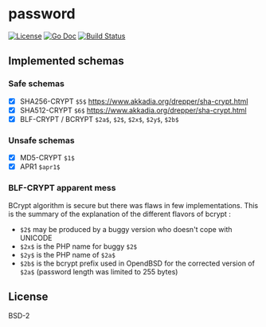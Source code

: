 # password

[![License](http://img.shields.io/badge/license-Simplified_BSD-blue.svg?style=flat)](LICENSE.txt) [![Go Doc](http://img.shields.io/badge/godoc-password-blue.svg?style=flat)](http://godoc.org/github.com/nathanaelle/password) [![Build Status](https://travis-ci.org/nathanaelle/password.svg?branch=master)](https://travis-ci.org/nathanaelle/password)

## Implemented schemas

### Safe schemas

  * [x] SHA256-CRYPT `$5$` https://www.akkadia.org/drepper/sha-crypt.html
  * [x] SHA512-CRYPT `$6$` https://www.akkadia.org/drepper/sha-crypt.html
  * [x] BLF-CRYPT / BCRYPT `$2a$`, `$2$`, `$2x$`, `$2y$`, `$2b$`

### Unsafe schemas

  * [x] MD5-CRYPT `$1$`
  * [x] APR1 `$apr1$`

### BLF-CRYPT apparent mess

BCrypt algorithm is secure but there was flaws in few implementations.
This is the summary of the explanation of the different flavors of bcrypt :

  * `$2$` may be produced by a buggy version who doesn't cope with UNICODE
  * `$2x$` is the PHP name for buggy `$2$`
  * `$2y$` is the PHP name of `$2a$`
  * `$2b$` is the bcrypt prefix used in OpendBSD for the corrected version of `$2a$` (password length was limited to 255 bytes)

## License

BSD-2
